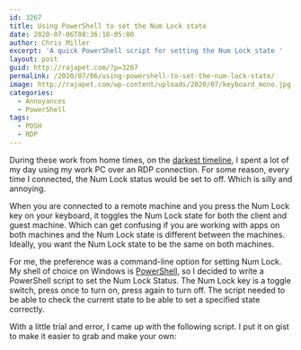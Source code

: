 ```yaml
---
id: 3267
title: Using PowerShell to set the Num Lock state
date: 2020-07-06T08:36:18-05:00
author: Chris Miller
excerpt: 'A quick PowerShell script for setting the Num Lock state '
layout: post
guid: http://rajapet.com/?p=3267
permalink: /2020/07/06/using-powershell-to-set-the-num-lock-state/
image: http://rajapet.com/wp-content/uploads/2020/07/keyboard_mono.jpg
categories:
  - Annoyances
  - PowerShell
tags:
  - POSH
  - RDP
---
```

During these work from home times, on the [darkest timeline](https://tenor.com/EpSG.gif), I spent a lot of my day using my work PC over an RDP connection. For some reason, every time I connected, the Num Lock status would be set to off. Which is silly and annoying.&nbsp;

When you are connected to a remote machine and you press the Num Lock key on your keyboard, it toggles the Num Lock state for both the client and guest machine. Which can get confusing if you are working with apps on both machines and the Num Lock state is different between the machines. Ideally, you want the Num Lock state to be the same on both machines.

For me, the preference was a command-line <span style="font-size: inherit;">option for setting Num Lock. My shell of choice on Windows is </span><a style="font-size: inherit;" href="https://docs.microsoft.com/en-us/powershell/scripting/overview?view=powershell-7">PowerShell</a><span style="font-size: inherit;">, so I decided to write a PowerShell script to set the Num Lock Status. The Num Lock key is a toggle switch, press once to turn on, press again to turn off. The script needed to be able to check the current state to be able to set a specified state correctly.</span>

With a little trial and error, I came up with the following script. I put it on gist to make it easier to grab and make your own:

<div style="tab-size: 8" id="gist104147912" class="gist">
  <div class="gist-file" translate="no">
    <div class="gist-data">
      <div class="js-gist-file-update-container js-task-list-container file-box">
        <div id="file-num-lock-ps1" class="file my-2">
          <div itemprop="text" class="Box-body p-0 blob-wrapper data type-powershell  ">
            <div class="js-check-bidi blob-code-content">
              <template class="js-file-alert-template"> 
              
              <div data-view-component="true" class="flash flash-warn flash-full d-flex flex-items-center">
                <svg aria-hidden="true" height="16" viewBox="0 0 16 16" version="1.1" width="16" data-view-component="true" class="octicon octicon-alert"> <path fill-rule="evenodd" d="M8.22 1.754a.25.25 0 00-.44 0L1.698 13.132a.25.25 0 00.22.368h12.164a.25.25 0 00.22-.368L8.22 1.754zm-1.763-.707c.659-1.234 2.427-1.234 3.086 0l6.082 11.378A1.75 1.75 0 0114.082 15H1.918a1.75 1.75 0 01-1.543-2.575L6.457 1.047zM9 11a1 1 0 11-2 0 1 1 0 012 0zm-.25-5.25a.75.75 0 00-1.5 0v2.5a.75.75 0 001.5 0v-2.5z"></path> </svg> <span> This file contains bidirectional Unicode text that may be interpreted or compiled differently than what appears below. To review, open the file in an editor that reveals hidden Unicode characters. <a href="https://github.co/hiddenchars" target="_blank">Learn more about bidirectional Unicode characters</a> </span> 
                
                <div data-view-component="true" class="flash-action">
                  <a href="{{ revealButtonHref }}" data-view-component="true" class="btn-sm btn"> Show hidden characters </a>
                </div>
              </div></template> <template class="js-line-alert-template"> 
              
              <span aria-label="This line has hidden Unicode characters" data-view-component="true" class="bidi-line-alert tooltipped tooltipped-e"> <svg aria-hidden="true" height="16" viewBox="0 0 16 16" version="1.1" width="16" data-view-component="true" class="octicon octicon-alert"> <path fill-rule="evenodd" d="M8.22 1.754a.25.25 0 00-.44 0L1.698 13.132a.25.25 0 00.22.368h12.164a.25.25 0 00.22-.368L8.22 1.754zm-1.763-.707c.659-1.234 2.427-1.234 3.086 0l6.082 11.378A1.75 1.75 0 0114.082 15H1.918a1.75 1.75 0 01-1.543-2.575L6.457 1.047zM9 11a1 1 0 11-2 0 1 1 0 012 0zm-.25-5.25a.75.75 0 00-1.5 0v2.5a.75.75 0 001.5 0v-2.5z"></path> </svg> </span></template> 
              
              <table class="highlight tab-size js-file-line-container js-code-nav-container js-tagsearch-file" data-tab-size="8" data-paste-markdown-skip data-tagsearch-lang="PowerShell" data-tagsearch-path="num-lock.ps1">
                <tr>
                  <td id="file-num-lock-ps1-L1" class="blob-num js-line-number js-code-nav-line-number" data-line-number="1">
                  </td>
                  
                  <td id="file-num-lock-ps1-LC1" class="blob-code blob-code-inner js-file-line">
                    <span class="pl-c"><span class="pl-c">#</span> One parameter, to set the Num Lock state to On or Off, with</span>
                  </td>
                </tr>
                
                <tr>
                  <td id="file-num-lock-ps1-L2" class="blob-num js-line-number js-code-nav-line-number" data-line-number="2">
                  </td>
                  
                  <td id="file-num-lock-ps1-LC2" class="blob-code blob-code-inner js-file-line">
                    <span class="pl-c"><span class="pl-c">#</span> On as the default</span>
                  </td>
                </tr>
                
                <tr>
                  <td id="file-num-lock-ps1-L3" class="blob-num js-line-number js-code-nav-line-number" data-line-number="3">
                  </td>
                  
                  <td id="file-num-lock-ps1-LC3" class="blob-code blob-code-inner js-file-line">
                    <span class="pl-k">Param</span>(
                  </td>
                </tr>
                
                <tr>
                  <td id="file-num-lock-ps1-L4" class="blob-num js-line-number js-code-nav-line-number" data-line-number="4">
                  </td>
                  
                  <td id="file-num-lock-ps1-LC4" class="blob-code blob-code-inner js-file-line">
                    [<span class="pl-c1">Parameter</span>(<span class="pl-v">Mandatory</span><span class="pl-k">=</span><span class="pl-c1">$false</span>)]
                  </td>
                </tr>
                
                <tr>
                  <td id="file-num-lock-ps1-L5" class="blob-num js-line-number js-code-nav-line-number" data-line-number="5">
                  </td>
                  
                  <td id="file-num-lock-ps1-LC5" class="blob-code blob-code-inner js-file-line">
                    [<span class="pl-c1">ValidateSet</span>(<span class="pl-s"><span class="pl-pds">"</span>On<span class="pl-pds">"</span></span><span class="pl-k">,</span> <span class="pl-s"><span class="pl-pds">"</span>Off<span class="pl-pds">"</span></span>)]
                  </td>
                </tr>
                
                <tr>
                  <td id="file-num-lock-ps1-L6" class="blob-num js-line-number js-code-nav-line-number" data-line-number="6">
                  </td>
                  
                  <td id="file-num-lock-ps1-LC6" class="blob-code blob-code-inner js-file-line">
                    [<span class="pl-k">String</span>[]] <span class="pl-smi">$onoff</span><span class="pl-k">=</span><span class="pl-s"><span class="pl-pds">'</span>On<span class="pl-pds">'</span></span>
                  </td>
                </tr>
                
                <tr>
                  <td id="file-num-lock-ps1-L7" class="blob-num js-line-number js-code-nav-line-number" data-line-number="7">
                  </td>
                  
                  <td id="file-num-lock-ps1-LC7" class="blob-code blob-code-inner js-file-line">
                    )
                  </td>
                </tr>
                
                <tr>
                  <td id="file-num-lock-ps1-L8" class="blob-num js-line-number js-code-nav-line-number" data-line-number="8">
                  </td>
                  
                  <td id="file-num-lock-ps1-LC8" class="blob-code blob-code-inner js-file-line">
                  </td>
                </tr>
                
                <tr>
                  <td id="file-num-lock-ps1-L9" class="blob-num js-line-number js-code-nav-line-number" data-line-number="9">
                  </td>
                  
                  <td id="file-num-lock-ps1-LC9" class="blob-code blob-code-inner js-file-line">
                    <span class="pl-c"><span class="pl-c">#</span> Get the current state of the Num Lock key</span>
                  </td>
                </tr>
                
                <tr>
                  <td id="file-num-lock-ps1-L10" class="blob-num js-line-number js-code-nav-line-number" data-line-number="10">
                  </td>
                  
                  <td id="file-num-lock-ps1-LC10" class="blob-code blob-code-inner js-file-line">
                    <span class="pl-smi">$CurrentState</span> <span class="pl-k">=</span> [<span class="pl-k">console</span>]::NumberLock
                  </td>
                </tr>
                
                <tr>
                  <td id="file-num-lock-ps1-L11" class="blob-num js-line-number js-code-nav-line-number" data-line-number="11">
                  </td>
                  
                  <td id="file-num-lock-ps1-LC11" class="blob-code blob-code-inner js-file-line">
                  </td>
                </tr>
                
                <tr>
                  <td id="file-num-lock-ps1-L12" class="blob-num js-line-number js-code-nav-line-number" data-line-number="12">
                  </td>
                  
                  <td id="file-num-lock-ps1-LC12" class="blob-code blob-code-inner js-file-line">
                    <span class="pl-c"><span class="pl-c">#</span> the RequestedState, based in the command line param. </span>
                  </td>
                </tr>
                
                <tr>
                  <td id="file-num-lock-ps1-L13" class="blob-num js-line-number js-code-nav-line-number" data-line-number="13">
                  </td>
                  
                  <td id="file-num-lock-ps1-LC13" class="blob-code blob-code-inner js-file-line">
                    <span class="pl-c"><span class="pl-c">#</span> On is true, Off is false</span>
                  </td>
                </tr>
                
                <tr>
                  <td id="file-num-lock-ps1-L14" class="blob-num js-line-number js-code-nav-line-number" data-line-number="14">
                  </td>
                  
                  <td id="file-num-lock-ps1-LC14" class="blob-code blob-code-inner js-file-line">
                    <span class="pl-k">if</span> (<span class="pl-smi">$onoff</span> <span class="pl-k">-eq</span> <span class="pl-s"><span class="pl-pds">'</span>On<span class="pl-pds">'</span></span>) {
                  </td>
                </tr>
                
                <tr>
                  <td id="file-num-lock-ps1-L15" class="blob-num js-line-number js-code-nav-line-number" data-line-number="15">
                  </td>
                  
                  <td id="file-num-lock-ps1-LC15" class="blob-code blob-code-inner js-file-line">
                    <span class="pl-smi">$RequestedState</span> <span class="pl-k">=</span> <span class="pl-c1">$true</span>
                  </td>
                </tr>
                
                <tr>
                  <td id="file-num-lock-ps1-L16" class="blob-num js-line-number js-code-nav-line-number" data-line-number="16">
                  </td>
                  
                  <td id="file-num-lock-ps1-LC16" class="blob-code blob-code-inner js-file-line">
                    }
                  </td>
                </tr>
                
                <tr>
                  <td id="file-num-lock-ps1-L17" class="blob-num js-line-number js-code-nav-line-number" data-line-number="17">
                  </td>
                  
                  <td id="file-num-lock-ps1-LC17" class="blob-code blob-code-inner js-file-line">
                    <span class="pl-k">else</span> {
                  </td>
                </tr>
                
                <tr>
                  <td id="file-num-lock-ps1-L18" class="blob-num js-line-number js-code-nav-line-number" data-line-number="18">
                  </td>
                  
                  <td id="file-num-lock-ps1-LC18" class="blob-code blob-code-inner js-file-line">
                    <span class="pl-smi">$RequestedState</span> <span class="pl-k">=</span> <span class="pl-c1">$false</span>
                  </td>
                </tr>
                
                <tr>
                  <td id="file-num-lock-ps1-L19" class="blob-num js-line-number js-code-nav-line-number" data-line-number="19">
                  </td>
                  
                  <td id="file-num-lock-ps1-LC19" class="blob-code blob-code-inner js-file-line">
                    }
                  </td>
                </tr>
                
                <tr>
                  <td id="file-num-lock-ps1-L20" class="blob-num js-line-number js-code-nav-line-number" data-line-number="20">
                  </td>
                  
                  <td id="file-num-lock-ps1-LC20" class="blob-code blob-code-inner js-file-line">
                  </td>
                </tr>
                
                <tr>
                  <td id="file-num-lock-ps1-L21" class="blob-num js-line-number js-code-nav-line-number" data-line-number="21">
                  </td>
                  
                  <td id="file-num-lock-ps1-LC21" class="blob-code blob-code-inner js-file-line">
                    <span class="pl-c"><span class="pl-c">#</span> If the requested state is the current state, we declare</span>
                  </td>
                </tr>
                
                <tr>
                  <td id="file-num-lock-ps1-L22" class="blob-num js-line-number js-code-nav-line-number" data-line-number="22">
                  </td>
                  
                  <td id="file-num-lock-ps1-LC22" class="blob-code blob-code-inner js-file-line">
                    <span class="pl-c"><span class="pl-c">#</span> victory and go home</span>
                  </td>
                </tr>
                
                <tr>
                  <td id="file-num-lock-ps1-L23" class="blob-num js-line-number js-code-nav-line-number" data-line-number="23">
                  </td>
                  
                  <td id="file-num-lock-ps1-LC23" class="blob-code blob-code-inner js-file-line">
                    <span class="pl-k">if</span> (<span class="pl-smi">$RequestedState</span> <span class="pl-k">-eq</span> <span class="pl-smi">$CurrentState</span>) {
                  </td>
                </tr>
                
                <tr>
                  <td id="file-num-lock-ps1-L24" class="blob-num js-line-number js-code-nav-line-number" data-line-number="24">
                  </td>
                  
                  <td id="file-num-lock-ps1-LC24" class="blob-code blob-code-inner js-file-line">
                    <span class="pl-k">if</span> (<span class="pl-smi">$CurrentState</span> <span class="pl-k">-eq</span> <span class="pl-c1">$false</span>)
                  </td>
                </tr>
                
                <tr>
                  <td id="file-num-lock-ps1-L25" class="blob-num js-line-number js-code-nav-line-number" data-line-number="25">
                  </td>
                  
                  <td id="file-num-lock-ps1-LC25" class="blob-code blob-code-inner js-file-line">
                    {
                  </td>
                </tr>
                
                <tr>
                  <td id="file-num-lock-ps1-L26" class="blob-num js-line-number js-code-nav-line-number" data-line-number="26">
                  </td>
                  
                  <td id="file-num-lock-ps1-LC26" class="blob-code blob-code-inner js-file-line">
                    <span class="pl-c1">Write-Host</span> <span class="pl-s"><span class="pl-pds">'</span>Num Lock is already off<span class="pl-pds">'</span></span>
                  </td>
                </tr>
                
                <tr>
                  <td id="file-num-lock-ps1-L27" class="blob-num js-line-number js-code-nav-line-number" data-line-number="27">
                  </td>
                  
                  <td id="file-num-lock-ps1-LC27" class="blob-code blob-code-inner js-file-line">
                    }
                  </td>
                </tr>
                
                <tr>
                  <td id="file-num-lock-ps1-L28" class="blob-num js-line-number js-code-nav-line-number" data-line-number="28">
                  </td>
                  
                  <td id="file-num-lock-ps1-LC28" class="blob-code blob-code-inner js-file-line">
                    <span class="pl-k">else</span> {
                  </td>
                </tr>
                
                <tr>
                  <td id="file-num-lock-ps1-L29" class="blob-num js-line-number js-code-nav-line-number" data-line-number="29">
                  </td>
                  
                  <td id="file-num-lock-ps1-LC29" class="blob-code blob-code-inner js-file-line">
                    <span class="pl-c1">Write-Host</span> <span class="pl-s"><span class="pl-pds">'</span>Num Lock is already on<span class="pl-pds">'</span></span>
                  </td>
                </tr>
                
                <tr>
                  <td id="file-num-lock-ps1-L30" class="blob-num js-line-number js-code-nav-line-number" data-line-number="30">
                  </td>
                  
                  <td id="file-num-lock-ps1-LC30" class="blob-code blob-code-inner js-file-line">
                    }
                  </td>
                </tr>
                
                <tr>
                  <td id="file-num-lock-ps1-L31" class="blob-num js-line-number js-code-nav-line-number" data-line-number="31">
                  </td>
                  
                  <td id="file-num-lock-ps1-LC31" class="blob-code blob-code-inner js-file-line">
                    }
                  </td>
                </tr>
                
                <tr>
                  <td id="file-num-lock-ps1-L32" class="blob-num js-line-number js-code-nav-line-number" data-line-number="32">
                  </td>
                  
                  <td id="file-num-lock-ps1-LC32" class="blob-code blob-code-inner js-file-line">
                    <span class="pl-k">else</span> {
                  </td>
                </tr>
                
                <tr>
                  <td id="file-num-lock-ps1-L33" class="blob-num js-line-number js-code-nav-line-number" data-line-number="33">
                  </td>
                  
                  <td id="file-num-lock-ps1-LC33" class="blob-code blob-code-inner js-file-line">
                    <span class="pl-k">if</span> (<span class="pl-smi">$CurrentState</span> <span class="pl-k">-eq</span> <span class="pl-c1">$false</span>)
                  </td>
                </tr>
                
                <tr>
                  <td id="file-num-lock-ps1-L34" class="blob-num js-line-number js-code-nav-line-number" data-line-number="34">
                  </td>
                  
                  <td id="file-num-lock-ps1-LC34" class="blob-code blob-code-inner js-file-line">
                    {
                  </td>
                </tr>
                
                <tr>
                  <td id="file-num-lock-ps1-L35" class="blob-num js-line-number js-code-nav-line-number" data-line-number="35">
                  </td>
                  
                  <td id="file-num-lock-ps1-LC35" class="blob-code blob-code-inner js-file-line">
                    <span class="pl-c1">Write-Host</span> <span class="pl-s"><span class="pl-pds">'</span>Num Lock is off, turning on<span class="pl-pds">'</span></span>
                  </td>
                </tr>
                
                <tr>
                  <td id="file-num-lock-ps1-L36" class="blob-num js-line-number js-code-nav-line-number" data-line-number="36">
                  </td>
                  
                  <td id="file-num-lock-ps1-LC36" class="blob-code blob-code-inner js-file-line">
                    }
                  </td>
                </tr>
                
                <tr>
                  <td id="file-num-lock-ps1-L37" class="blob-num js-line-number js-code-nav-line-number" data-line-number="37">
                  </td>
                  
                  <td id="file-num-lock-ps1-LC37" class="blob-code blob-code-inner js-file-line">
                    <span class="pl-k">else</span> {
                  </td>
                </tr>
                
                <tr>
                  <td id="file-num-lock-ps1-L38" class="blob-num js-line-number js-code-nav-line-number" data-line-number="38">
                  </td>
                  
                  <td id="file-num-lock-ps1-LC38" class="blob-code blob-code-inner js-file-line">
                    <span class="pl-c1">Write-Host</span> <span class="pl-s"><span class="pl-pds">'</span>Num lock is on, turning off<span class="pl-pds">'</span></span>
                  </td>
                </tr>
                
                <tr>
                  <td id="file-num-lock-ps1-L39" class="blob-num js-line-number js-code-nav-line-number" data-line-number="39">
                  </td>
                  
                  <td id="file-num-lock-ps1-LC39" class="blob-code blob-code-inner js-file-line">
                    }
                  </td>
                </tr>
                
                <tr>
                  <td id="file-num-lock-ps1-L40" class="blob-num js-line-number js-code-nav-line-number" data-line-number="40">
                  </td>
                  
                  <td id="file-num-lock-ps1-LC40" class="blob-code blob-code-inner js-file-line">
                    <span class="pl-c"><span class="pl-c">#</span> If the requested state is not the current state, then</span>
                  </td>
                </tr>
                
                <tr>
                  <td id="file-num-lock-ps1-L41" class="blob-num js-line-number js-code-nav-line-number" data-line-number="41">
                  </td>
                  
                  <td id="file-num-lock-ps1-LC41" class="blob-code blob-code-inner js-file-line">
                    <span class="pl-c"><span class="pl-c">#</span> we need to do a Num Lock press</span>
                  </td>
                </tr>
                
                <tr>
                  <td id="file-num-lock-ps1-L42" class="blob-num js-line-number js-code-nav-line-number" data-line-number="42">
                  </td>
                  
                  <td id="file-num-lock-ps1-LC42" class="blob-code blob-code-inner js-file-line">
                  </td>
                </tr>
                
                <tr>
                  <td id="file-num-lock-ps1-L43" class="blob-num js-line-number js-code-nav-line-number" data-line-number="43">
                  </td>
                  
                  <td id="file-num-lock-ps1-LC43" class="blob-code blob-code-inner js-file-line">
                    <span class="pl-c"><span class="pl-c">#</span> Create a new instance of the WScript object and send</span>
                  </td>
                </tr>
                
                <tr>
                  <td id="file-num-lock-ps1-L44" class="blob-num js-line-number js-code-nav-line-number" data-line-number="44">
                  </td>
                  
                  <td id="file-num-lock-ps1-LC44" class="blob-code blob-code-inner js-file-line">
                    <span class="pl-c"><span class="pl-c">#</span> the NumLock key press to it</span>
                  </td>
                </tr>
                
                <tr>
                  <td id="file-num-lock-ps1-L45" class="blob-num js-line-number js-code-nav-line-number" data-line-number="45">
                  </td>
                  
                  <td id="file-num-lock-ps1-LC45" class="blob-code blob-code-inner js-file-line">
                    (<span class="pl-c1">New-Object</span> <span class="pl-k">&#8211;</span>ComObject WScript.Shell).SendKeys(<span class="pl-s"><span class="pl-pds">'</span>{NUMLOCK}<span class="pl-pds">'</span></span>)
                  </td>
                </tr>
                
                <tr>
                  <td id="file-num-lock-ps1-L46" class="blob-num js-line-number js-code-nav-line-number" data-line-number="46">
                  </td>
                  
                  <td id="file-num-lock-ps1-LC46" class="blob-code blob-code-inner js-file-line">
                    }
                  </td>
                </tr>
              </table>
            </div>
          </div>
        </div>
      </div>
    </div>
    
    <div class="gist-meta">
      <a href="https://gist.github.com/anotherlab/863fc3f60379c29b2ebb8478859754c8/raw/fb74599d40cf2cf639a753db4f7fba9b38709cb5/num-lock.ps1" style="float:right">view raw</a> <a href="https://gist.github.com/anotherlab/863fc3f60379c29b2ebb8478859754c8#file-num-lock-ps1"> num-lock.ps1 </a> hosted with &#10084; by <a href="https://github.com">GitHub</a>
    </div>
  </div>
</div>

&nbsp;

I put the comments inline, it should be pretty self-explanatory with the comments. While PowerShell is supported on macOS and Linux now, this is a Windows only script. The [console] ::NumberLock expression returns the following error message:

`OperationStopped: Operation is not supported on this platform.`

Which is odd, [console] is a shortcut for [[system.console](https://docs.microsoft.com/en-us/dotnet/api/system.console?view=netcore-3.1)], a class that is accessible on the macOS Powershell. If you run the following command in a PowerShell on either Windows or macOS, you&#8217;ll get a list of static properties that should be readable from a POSH script.

<div class="wp-block-syntaxhighlighter-code ">
  <pre class="brush: powershell; title: ; notranslate" title="">
&#91;system.console] | Get-Member -Static -MemberType property | Format-Table 
</pre>
</div>

And the NumberLock property is listed, but just not implemented. And that&#8217;s not even the real sticking point. This script creates an instance of a WScript object and uses it&#8217;s SendKeys method to pass in a Num Lock key press.&nbsp;WScript is the [Windows Script Host](https://docs.microsoft.com/en-us/windows-server/administration/windows-commands/wscript), a technology that lets scripting languages make Windows API calls.&nbsp;A minor sticking point, I only need this Windows. You can get a list of the special keys that SendKeys can send from [here](https://docs.microsoft.com/en-us/dotnet/api/system.windows.forms.sendkeys.send?view=netcore-3.1).

That&#8217;s the heavy lifting.&nbsp;Because I am lazy, I don&#8217;t want to type in the name of the script.&nbsp;So I created an alias for it.

<div class="wp-block-syntaxhighlighter-code ">
  <pre class="brush: powershell; title: ; notranslate" title="">
Set-Alias nl d:\scripts\num-lock.ps1
</pre>
</div>

Now I can just run &#8220;nl&#8221; or &#8220;nl On&#8221; or &#8220;nl Off&#8221; to change the Num Lock state. I added the alias to the profile so it&#8217;s always available. Now when I connect to my work PC, I run &#8220;nl&#8221; and all is well.